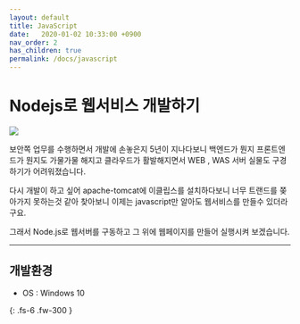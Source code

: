 ```yaml
---
layout: default
title: JavaScript
date:   2020-01-02 10:33:00 +0900
nav_order: 2
has_children: true
permalink: /docs/javascript
---
```


# Nodejs로 웹서비스 개발하기

<img src='{{ "/assets/images/javascript/nodejs-new-pantone-black.png" | absolute_url }}'>

보안쪽 업무를 수행하면서 개발에 손놓은지 5년이 지나다보니 백엔드가 뭔지 프론트엔드가 뭔지도 가물가물 해지고 클라우드가 활발해지면서 WEB , WAS 서버 실물도 구경하기가 어려워졌습니다.

다시 개발이 하고 싶어 apache-tomcat에 이클립스를 설치하다보니 너무 트랜드를 쫒아가지 못하는것
같아 찾아보니 이제는 javascript만 알아도 웹서비스를 만들수 있더라구요.

그래서 Node.js로 웹서버를 구동하고 그 위에 웹페이지를 만들어 실행시켜 보겠습니다.

* * *


## 개발환경
- OS : Windows 10

{: .fs-6 .fw-300 }
  